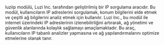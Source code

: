 luziip modülü, Luzi Inc. tarafından geliştirilmiş bir IP sorgulama aracıdır. Bu modül, kullanıcıların IP adreslerini sorgulamak, konum bilgilerini elde etmek ve çeşitli ağ bilgilerini analiz etmek için kullanılır. Luzi Inc., bu modül ile internet üzerindeki IP adreslerinin izlenebilirliğini artırarak, ağ yönetimi ve güvenlik alanlarında kolaylık sağlamayı amaçlamaktadır. Bu araç, kullanıcıların IP tabanlı analizler yapmasına ve ağ yapılandırmalarını optimize etmelerine olanak tanır.